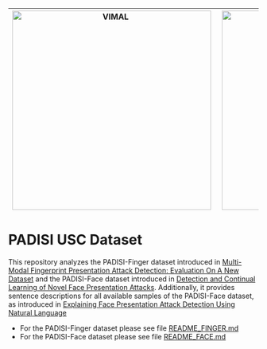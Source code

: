 |<img align="left" src="https://i0.wp.com/vimal.isi.edu/wp-content/uploads/2022/01/VIMAL_Logo.png?w=1421&ssl=1" width="400" alt="VIMAL">|<img align="right" src="https://www.isi.edu/images/isi-logo.jpg" width="400" alt="USC ISI">|
|:---:|:---:|

# PADISI USC Dataset
This repository analyzes the PADISI-Finger dataset introduced in [Multi-Modal Fingerprint Presentation Attack Detection: Evaluation On A New Dataset](https://arxiv.org/abs/2006.07498) and
the PADISI-Face dataset introduced in [Detection and Continual Learning of Novel Face Presentation Attacks](https://openaccess.thecvf.com/content/ICCV2021/html/Rostami_Detection_and_Continual_Learning_of_Novel_Face_Presentation_Attacks_ICCV_2021_paper.html).
Additionally, it provides sentence descriptions for all available samples of the PADISI-Face dataset, as introduced in [Explaining  Face  Presentation  Attack  Detection  Using  Natural  Language](https://arxiv.org/abs/2111.04862)

* For the PADISI-Finger dataset please see file [README_FINGER.md](./README_FINGER.md)
* For the PADISI-Face dataset please see file [README_FACE.md](./README_FACE.md)
